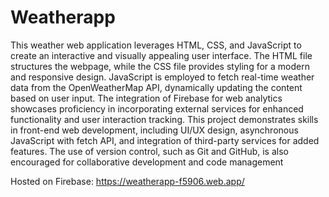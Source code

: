 # Weatherapp

This weather web application leverages HTML, CSS, and JavaScript to create an interactive and visually appealing user interface. The HTML file structures the webpage, while the CSS file provides styling for a modern and responsive design. JavaScript is employed to fetch real-time weather data from the OpenWeatherMap API, dynamically updating the content based on user input. The integration of Firebase for web analytics showcases proficiency in incorporating external services for enhanced functionality and user interaction tracking. This project demonstrates skills in front-end web development, including UI/UX design, asynchronous JavaScript with fetch API, and integration of third-party services for added features. The use of version control, such as Git and GitHub, is also encouraged for collaborative development and code management

Hosted on Firebase: https://weatherapp-f5906.web.app/
